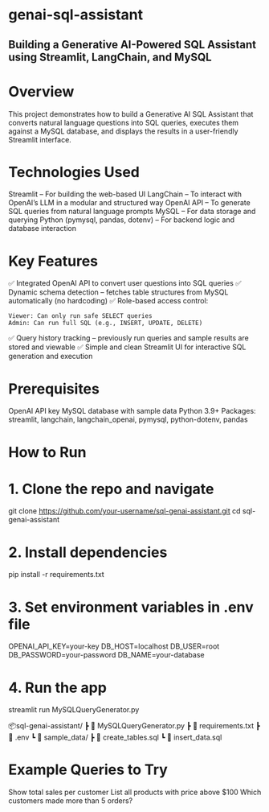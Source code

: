# genai-sql-assistant

## Building a Generative AI-Powered SQL Assistant using Streamlit, LangChain, and MySQL

# Overview
This project demonstrates how to build a Generative AI SQL Assistant that converts natural language questions into SQL queries, executes them against a MySQL database, and displays the results in a user-friendly Streamlit interface.

# Technologies Used

Streamlit – For building the web-based UI
LangChain – To interact with OpenAI’s LLM in a modular and structured way
OpenAI API – To generate SQL queries from natural language prompts
MySQL – For data storage and querying
Python (pymysql, pandas, dotenv) – For backend logic and database interaction

# Key Features
✅ Integrated OpenAI API to convert user questions into SQL queries
✅ Dynamic schema detection – fetches table structures from MySQL automatically (no hardcoding)
✅ Role-based access control:

    Viewer: Can only run safe SELECT queries
    Admin: Can run full SQL (e.g., INSERT, UPDATE, DELETE)
✅ Query history tracking – previously run queries and sample results are stored and viewable
✅ Simple and clean Streamlit UI for interactive SQL generation and execution

# Prerequisites

OpenAI API key
MySQL database with sample data
Python 3.9+
Packages: streamlit, langchain, langchain_openai, pymysql, python-dotenv, pandas

# How to Run

# 1. Clone the repo and navigate
git clone https://github.com/your-username/sql-genai-assistant.git
cd sql-genai-assistant

# 2. Install dependencies
pip install -r requirements.txt

# 3. Set environment variables in .env file
OPENAI_API_KEY=your-key
DB_HOST=localhost
DB_USER=root
DB_PASSWORD=your-password
DB_NAME=your-database

# 4. Run the app
streamlit run MySQLQueryGenerator.py

📦sql-genai-assistant/
 ┣ 📄 MySQLQueryGenerator.py
 ┣ 📄 requirements.txt
 ┣ 📄 .env
 ┗ 📁 sample_data/
     ┣ 📄 create_tables.sql
     ┗ 📄 insert_data.sql
     
# Example Queries to Try

Show total sales per customer
List all products with price above $100
Which customers made more than 5 orders?
